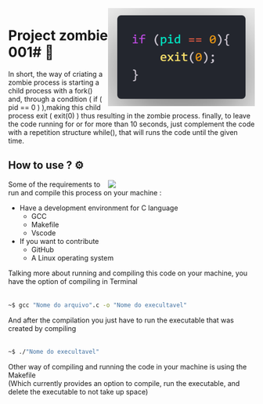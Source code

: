 <img src="../image/code.png" align="right" width="300">

# Project zombie 001# :zombie:

In short, the way of criating a zombie process is starting a child process with a fork() and, through a condition ( if ( pid == 0 ) ),making this child process exit ( exit(0) ) thus resulting in the zombie process. finally, to leave the code running for or for more than 10 seconds, just complement the code with a repetition structure while(), that will runs the code until the given time.

## How to use ? :gear:
<img src="../image/C-logo-editado.png.png" align="right" width="300">

Some of the requirements to run and compile this process on your machine :

* Have a development environment for C language
    * GCC
    * Makefile
    * Vscode
* If you want to contribute 
    * GitHub
    * A Linux operating system 

Talking more about running and compiling this code on your machine, you have the option of compiling in Terminal 

```bash

~$ gcc "Nome do arquivo".c -o "Nome do execultavel"

```

And after the compilation you just have to run the executable that was created by compiling

```bash

~$ ./"Nome do execultavel"

```

Other way of compiling and running the code in your machine is using the Makefile <br>
(Which currently provides an option to compile, run the executable, and delete the executable to not take up space)